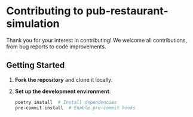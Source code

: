 # Contributing to pub-restaurant-simulation

Thank you for your interest in contributing! We welcome all contributions, from
bug reports to code improvements.

## Getting Started

1. **Fork the repository** and clone it locally.

1. **Set up the development environment**:

   ```bash
   poetry install  # Install dependencies
   pre-commit install  # Enable pre-commit hooks
   ```
